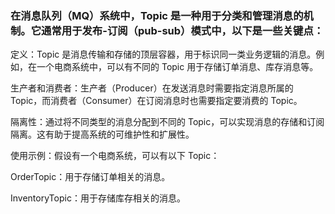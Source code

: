 ### 在消息队列（MQ）系统中，Topic 是一种用于分类和管理消息的机制。它通常用于发布-订阅（pub-sub）模式中，以下是一些关键点：

定义：Topic 是消息传输和存储的顶层容器，用于标识同一类业务逻辑的消息。例如，在一个电商系统中，可以有不同的 Topic 用于存储订单消息、库存消息等。

生产者和消费者：生产者（Producer）在发送消息时需要指定消息所属的 Topic，而消费者（Consumer）在订阅消息时也需要指定要消费的 Topic。

隔离性：通过将不同类型的消息分配到不同的 Topic，可以实现消息的存储和订阅隔离。这有助于提高系统的可维护性和扩展性。

使用示例：假设有一个电商系统，可以有以下 Topic：

OrderTopic：用于存储订单相关的消息。

InventoryTopic：用于存储库存相关的消息。
